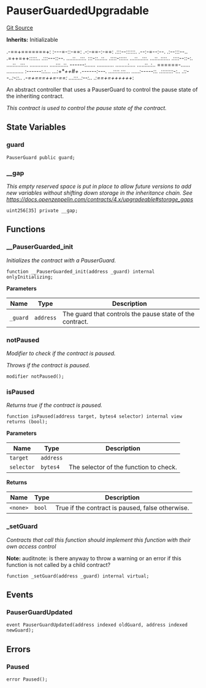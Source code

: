 # PauserGuardedUpgradable
[Git Source](https://github.com/Level-Money/contracts/blob/0fa663cd541ef95fb08cd2849fd8cc2be3967548/src/v2/common/guard/PauserGuardedUpgradable.sol)

**Inherits:**
Initializable

.-==+=======+:
:---=-::-==:
.-:-==-:-==:
.:::--::::::.     .--:-=--:--.       .:--:::--..
.=++=++:::::..     .:::---::--.    ....::...:::.
:::-::..::..      .::::-:::::.     ...::...:::.
...::..::::..     .::::--::-:.    ....::...:::..
............      ....:::..::.    ------:......
...........     ........:....     .....::..:..    ======-......      ...........
:------:.:...   ...:+***++*#+     .------:---.    ...::::.:::...   .....:-----::.
.::::::::-:..   .::--..:-::..    .-=+===++=-==:   ...:::..:--:..   .:==+=++++++*:

An abstract controller that uses a PauserGuard
to control the pause state of the inheriting contract.

*This contract is used to control the pause state of the contract.*


## State Variables
### guard

```solidity
PauserGuard public guard;
```


### __gap
*This empty reserved space is put in place to allow future versions to add new
variables without shifting down storage in the inheritance chain.
See https://docs.openzeppelin.com/contracts/4.x/upgradeable#storage_gaps*


```solidity
uint256[35] private __gap;
```


## Functions
### __PauserGuarded_init

*Initializes the contract with a PauserGuard.*


```solidity
function __PauserGuarded_init(address _guard) internal onlyInitializing;
```
**Parameters**

|Name|Type|Description|
|----|----|-----------|
|`_guard`|`address`|The guard that controls the pause state of the contract.|


### notPaused

*Modifier to check if the contract is paused.*

*Throws if the contract is paused.*


```solidity
modifier notPaused();
```

### isPaused

*Returns true if the contract is paused.*


```solidity
function isPaused(address target, bytes4 selector) internal view returns (bool);
```
**Parameters**

|Name|Type|Description|
|----|----|-----------|
|`target`|`address`||
|`selector`|`bytes4`|The selector of the function to check.|

**Returns**

|Name|Type|Description|
|----|----|-----------|
|`<none>`|`bool`|True if the contract is paused, false otherwise.|


### _setGuard

*Contracts that call this function should implement this function with their own access control*

**Note:**
auditnote: is there anyway to throw a warning or an error if this function is not called by a child contract?


```solidity
function _setGuard(address _guard) internal virtual;
```

## Events
### PauserGuardUpdated

```solidity
event PauserGuardUpdated(address indexed oldGuard, address indexed newGuard);
```

## Errors
### Paused

```solidity
error Paused();
```

